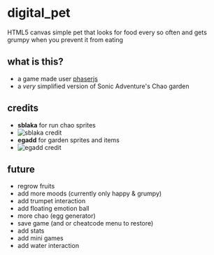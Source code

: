 # digital_pet
HTML5 canvas simple pet that looks for food every so often and gets grumpy when you prevent it from eating

## what is this?
- a game made user [phaserjs](http://phaser.io/)
- a _very_ simplified version of Sonic Adventure's Chao garden

## credits
- **sblaka** for run chao sprites
- ![sblaka credit](https://rawgit.com/Wambosa/digital_pet/master/assets/credits/sblaka.png)
- **egadd** for garden sprites and items
- ![egadd credit](https://rawgit.com/Wambosa/digital_pet/master/assets/credits/egadd.png)

## future
- regrow fruits
- add more moods (currently only happy & grumpy)
- add trumpet interaction
- add floating emotion ball
- more chao (egg generator)
- save game (and or cheatcode menu to restore)
- add stats
- add mini games
- add water interaction